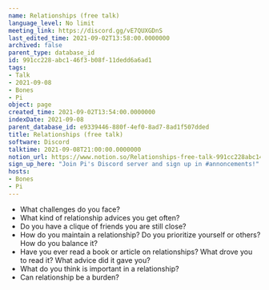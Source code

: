 ```yaml
---
name: Relationships (free talk)
language_level: No limit
meeting_link: https://discord.gg/vE7QUXGDnS
last_edited_time: 2021-09-02T13:58:00.0000000
archived: false
parent_type: database_id
id: 991cc228-abc1-46f3-b08f-11dedd6a6ad1
tags:
- Talk
- 2021-09-08
- Bones
- Pi
object: page
created_time: 2021-09-02T13:54:00.0000000
indexDate: 2021-09-08
parent_database_id: e9339446-880f-4ef0-8ad7-8ad1f507dded
title: Relationships (free talk)
software: Discord
talktime: 2021-09-08T21:00:00.0000000
notion_url: https://www.notion.so/Relationships-free-talk-991cc228abc146f3b08f11dedd6a6ad1
sign_up_here: "Join Pi's Discord server and sign up in #annoncements!"
hosts:
- Bones
- Pi
---
```



   - What challenges do you face?
   - What kind of relationship advices you get often?
   - Do you have a clique of friends you are still close?
   - How do you maintain a relationship? Do you prioritize yourself or others? How do you balance it?
   - Have you ever read a book or article on relationships? What drove you to read it? What advice did it gave you?
   - What do you think is important in a relationship?
   - Can relationship be a burden?










